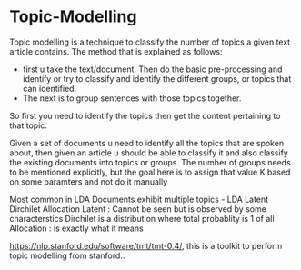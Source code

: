 # Topic-Modelling
Topic modelling is a technique to classify the number of topics a given text article contains.
The method that is explained as follows:
- first u take the text/document. Then do the basic pre-processing and identify or try to classify and identify the different groups, or topics that can identified.
- The next is to group sentences with those topics together.


So first you need to identify the topics then get the content pertaining to that topic.


Given a set of documents u need to identify all the topics that are spoken about, then given an article u should be able to classify it
and also classify the existing documents into topics or groups. The number of groups needs to be mentioned explicitly, but the goal here is to assign that value K based on some paramters and not do it manually

Most common in LDA
Documents exhibit multiple topics - LDA
Latent Dirchilet Allocation
Latent : Cannot be seen but is observed by some characterstics
Dirchilet is a distribution where total probablity is 1 of all
Allocation : is exactly what it means

https://nlp.stanford.edu/software/tmt/tmt-0.4/, this is a toolkit to perform topic modelling from stanford..

